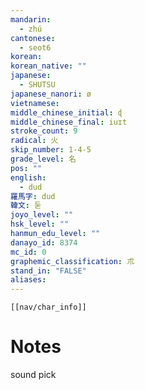 ```yaml
---
mandarin:
  - zhú
cantonese:
  - seot6
korean:
korean_native: ""
japanese:
  - SHUTSU
japanese_nanori: ø
vietnamese:
middle_chinese_initial: ɖ
middle_chinese_final: iuɪt
stroke_count: 9
radical: 火
skip_number: 1-4-5
grade_level: 名
pos: ""
english:
  - dud
羅馬字: dud
韓文: 둗
joyo_level: ""
hsk_level: ""
hanmun_edu_level: ""
danayo_id: 8374
mc_id: 0
graphemic_classification: 朮
stand_in: "FALSE"
aliases:
---
```

```meta-bind-embed
[[nav/char_info]]
```

# Notes
sound pick
